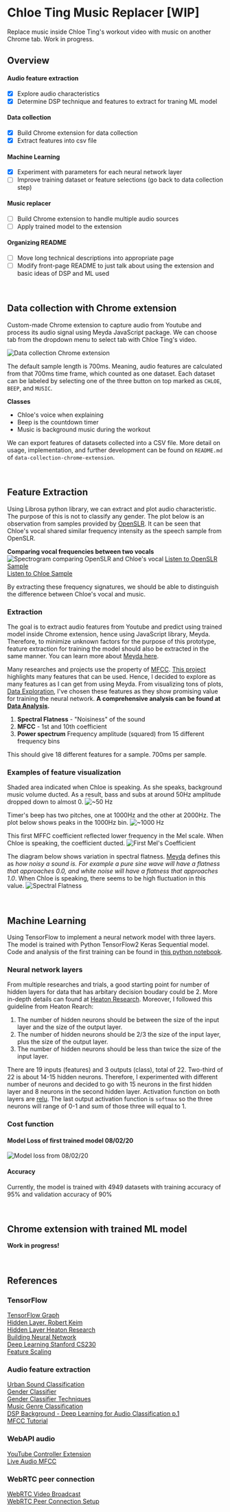 # Chloe Ting Music Replacer [WIP]

Replace music inside Chloe Ting's workout video with music on another Chrome tab. Work in progress.

## Overview

#### Audio feature extraction

- [x] Explore audio characteristics
- [x] Determine DSP technique and features to extract for traning ML model

#### Data collection

- [x] Build Chrome extension for data collection
- [x] Extract features into csv file

#### Machine Learning

- [x] Experiment with parameters for each neural network layer
- [ ] Improve training dataset or feature selections (go back to data collection step)

#### Music replacer

- [ ] Build Chrome extension to handle multiple audio sources
- [ ] Apply trained model to the extension

#### Organizing README

- [ ] Move long technical descriptions into appropriate page
- [ ] Modify front-page README to just talk about using the extension and basic ideas of DSP and ML used

</br>

## Data collection with Chrome extension

Custom-made Chrome extension to capture audio from Youtube and process its audio signal using Meyda JavaScript package. We can choose tab from the dropdown menu to select tab with Chloe Ting's video.

![Data collection Chrome extension](/assets/readme/images/data_collection_ext.png)

The default sample length is 700ms. Meaning, audio features are calculated from that 700ms time frame, which counted as one dataset. Each dataset can be labeled by selecting one of the three button on top marked as `CHLOE`, `BEEP`, and `MUSIC`.

**Classes**

- Chloe's voice when explaining
- Beep is the countdown timer
- Music is background music during the workout

We can export features of datasets collected into a CSV file. More detail on usage, implementation, and further development can be found on `README.md` of `data-collection-chrome-extension`.

</br>

## Feature Extraction

Using Librosa python library, we can extract and plot audio characteristic. The purpose of this is not to classify any gender. The plot below is an observation from samples provided by [OpenSLR](http://www.openslr.org/12/). It can be seen that Chloe's vocal shared similar frequency intensity as the speech sample from OpenSLR.

**Comparing vocal frequencies between two vocals**
![Spectrogram comparing OpenSLR and Chloe's vocal](/assets/readme/images/spectrogram_compare.png)
[Listen to OpenSLR Sample](https://www.dropbox.com/s/fuzxq7gpnf820cv/84-121123-0001.flac?dl=0) </br>
[Listen to Chloe Sample](https://www.dropbox.com/s/zfekwto0x7o19hv/052020-0-11.wav?dl=0)

By extracting these frequency signatures, we should be able to distinguish the difference between Chloe's vocal and music.

### Extraction

The goal is to extract audio features from Youtube and predict using trained model inside Chrome extension, hence using JavaScript library, Meyda. Therefore, to minimize unknown factors for the purpose of this prototype, feature extraction for training the model should also be extracted in the same manner. You can learn more about [Meyda here](https://meyda.js.org/). <br/>

Many researches and projects use the property of [MFCC](http://practicalcryptography.com/miscellaneous/machine-learning/guide-mel-frequency-cepstral-coefficients-mfccs/). [This project](http://www.primaryobjects.com/2016/06/22/identifying-the-gender-of-a-voice-using-machine-learning/) highlights many features that can be used. Hence, I decided to explore as many features as I can get from using Meyda. From visualizing tons of plots, [Data Exploration](machine-learning/data_exploration.ipynb), I've chosen these features as they show promising value for training the neural network. **A comprehensive analysis can be found at [Data Analysis](machine-learning/data_analysis.ipynb).**

1. **Spectral Flatness** - "Noisiness" of the sound
2. **MFCC** - 1st and 10th coefficient
3. **Power spectrum** Frequency amplitude (squared) from 15 different frequency bins

This should give 18 different features for a sample. 700ms per sample.

### Examples of feature visualization

Shaded area indicated when Chloe is speaking. As she speaks, background music volume ducted. As a result, bass and subs at around 50Hz amplitude dropped down to almost 0.
![~50 Hz](/assets/readme/images/ps1.png)

Timer's beep has two pitches, one at 1000Hz and the other at 2000Hz. The plot below shows peaks in the 1000Hz bin.
![~1000 Hz](/assets/readme/images/ps23.png)

This first MFFC coefficient reflected lower frequency in the Mel scale. When Chloe is speaking, the coefficient ducted.
![First Mel's Coefficient](/assets/readme/images/mfcc1.png)

The diagram below shows variation in spectral flatness. [Meyda](https://meyda.js.org/audio-features) defines this as _how noisy a sound is. For example a pure sine wave will have a flatness that approaches 0.0, and white noise will have a flatness that approaches 1.0_. When Chloe is speaking, there seems to be high fluctuation in this value.
![Spectral Flatness](/assets/readme/images/spectral_flatness.png)

</br>

## Machine Learning

Using TensorFlow to implement a neural network model with three layers. The model is trained with Python TensorFlow2 Keras Sequential model. Code and analysis of the first training can be found in [this python notebook](machine-learning/training.ipynb).

### Neural network layers

From multiple researches and trials, a good starting point for number of hidden layers for data that has arbitary decision boudary could be 2. More in-depth details can found at [Heaton Research](https://www.heatonresearch.com/2017/06/01/hidden-layers.html). Moreover, I followed this guideline from Heaton Rearch:

1. The number of hidden neurons should be between the size of the input layer and the size of the output layer.
2. The number of hidden neurons should be 2/3 the size of the input layer, plus the size of the output layer.
3. The number of hidden neurons should be less than twice the size of the input layer.

There are 19 inputs (features) and 3 outputs (class), total of 22. Two-third of 22 is about 14-15 hidden neurons. Therefore, I experimented with different number of neurons and decided to go with 15 neurons in the first hidden layer and 8 neurons in the second hidden layer. Activation function on both layers are [relu](https://towardsdatascience.com/activation-functions-neural-networks-1cbd9f8d91d6). The last output activation function is `softmax` so the three neurons will range of 0-1 and sum of those three will equal to 1.

### Cost function

#### Model Loss of first trained model 08/02/20

![Model loss from 08/02/20](/assets/readme/images/model-loss-1.png)

#### Accuracy

Currently, the model is trained with 4949 datasets with training accuracy of 95% and validation accuracy of 90%

</br>

## Chrome extension with trained ML model

**Work in progress!**

</br>

## References

### TensorFlow

[TensorFlow Graph](https://adventuresinmachinelearning.com/python-tensorflow-tutorial/) <br/>
[Hidden Layer, Robert Keim](https://www.allaboutcircuits.com/technical-articles/how-many-hidden-layers-and-hidden-nodes-does-a-neural-network-need/) <br/>
[Hidden Layer Heaton Research](https://www.heatonresearch.com/2017/06/01/hidden-layers.html) <br/>
[Building Neural Network](https://towardsdatascience.com/building-your-first-neural-network-in-tensorflow-2-tensorflow-for-hackers-part-i-e1e2f1dfe7a0) <br/>
[Deep Learning Stanford CS230](https://cs230.stanford.edu/) <br/>
[Feature Scaling](https://www.analyticsvidhya.com/blog/2020/04/feature-scaling-machine-learning-normalization-standardization/)

### Audio feature extraction

[Urban Sound Classification](https://www.kdnuggets.com/2016/09/urban-sound-classification-neural-networks-tensorflow.html) <br/>
[Gender Classifier](https://github.com/jurgenarias/Portfolio/blob/master/Voice%20Classification/Code/Gender_Classifier/Gender_Classifier_NN.ipynb) <br/>
[Gender Classifier Techniques](http://www.primaryobjects.com/2016/06/22/identifying-the-gender-of-a-voice-using-machine-learning/) <br/>
[Music Genre Classification](https://nbviewer.jupyter.org/github/mdeff/fma/blob/outputs/usage.ipynb) <br/>
[DSP Background - Deep Learning for Audio Classification p.1](https://www.youtube.com/watch?v=Z7YM-HAz-IY) <br/>
[MFCC Tutorial](http://practicalcryptography.com/miscellaneous/machine-learning/guide-mel-frequency-cepstral-coefficients-mfccs/)

### WebAPI audio

[YouTube Controller Extension](https://github.com/maroun-baydoun/youtube-controller-extension) <br/>
[Live Audio MFCC](https://github.com/pulakk/Live-Audio-MFCC)

### WebRTC peer connection

[WebRTC Video Broadcast](https://gabrieltanner.org/blog/webrtc-video-broadcast) <br/>
[WebRTC Peer Connection Setup](https://github.com/webrtc/samples/blob/gh-pages/src/content/peerconnection/pc1/js/main.js)
